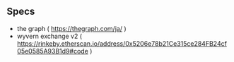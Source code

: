 ## Specs

- the graph ( https://thegraph.com/ja/ )
- wyvern exchange v2 ( https://rinkeby.etherscan.io/address/0x5206e78b21Ce315ce284FB24cf05e0585A93B1d9#code )
